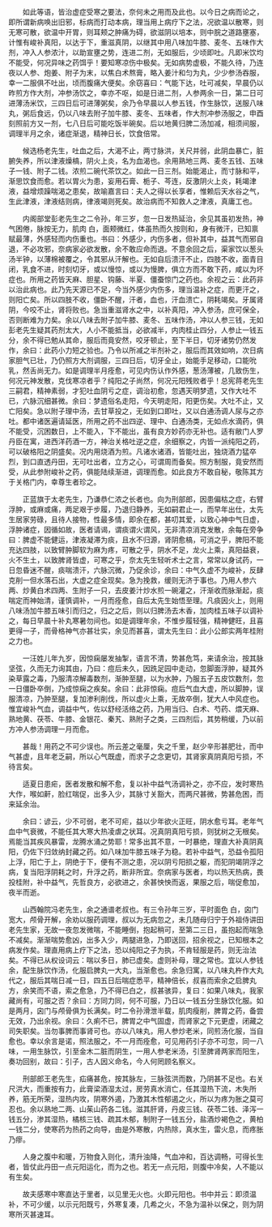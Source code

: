<!-- { "loadSidebar": true } -->
　　如此等语，皆治虚症受寒之要法，奈何未之用而及此也。以今日之病而论之，即所谓新病唤出旧邪，标病而打动本病，理当用上病疗下之法，况欲温以散寒，则无寒可散，欲温中开胃，则耳颊之肿痛为碍，欲滋阴以培本，则中脘之道路壅塞，计惟有峻补真阳，以达于下，重滋真阴，以继其中用八味加牛膝、麦冬、五味作大剂，冲入人参浓汁，以助宣壅之势，连进二剂，无如服后，少顷即吐。凡即米饮均不能受，何况异味之药饵乎！要知寒凉伤中极矣。无如病势虚极，不能久待，乃连夜以人参、炮姜、附子为末，以焦白术熬膏，略入姜汁和匀为丸，少少参汤吞服，幸一二服俱不吐出，顷而腹痛大便矣。余窃喜曰：气能下达，吐可减矣，早晨仍以昨煎方作大剂，冲参汤饮之，幸亦不呕，如是日进二剂，人参两余一日，第二日可进薄汤米饮，三四日后可进薄粥矣，余乃令早晨以人参五钱，作生脉饮，送服八味丸，粥后食远，仍以八味去附子加牛膝、麦冬、五味者，作大剂冲参汤服之，申酉刻照前方又一剂，七八日后可能吃饭半碗矣。后以地黄归脾二汤加减，相须间服，调理半月之余，诸症渐退，精神日长，饮食倍常。

　　候选杨老先生，吐血之后，大渴不止，两寸脉洪，关尺并弱，此阴血暴亡，脏腑失养，所以津液燥槁，阴火上炎，名为血渴也。余用熟地三两、麦冬五钱、五味子一钱、附子二钱。浓煎二碗代茶饮之。如此一日三剂。始能渴止，而寸脉和平，渐思饮食而愈。若以胃火为患，妄用石膏、栀子、芩连，反激阴火上炎，耗竭津液，益增烦躁喘渴之患矣，故喻嘉言曰：夫人之得以长享者，惟赖后天水谷之气，生此津液，津液结则病，律液竭则死矣。故治病而不知救人之津液，真庸工也。

　　内阁部堂彭老先生之二令孙，年三岁，忽一日发热延治，余见其虽初发热，神气困倦，脉按无力，肌肉 白，面颊微红，体虽热而久按则和，身有微汗，已知禀赋最薄，外感轻而内伤重也。书曰：外感少，内伤多者，但补其中，益其气而邪自退，不必攻邪，奈病家必欲发散，余不敢应命而退。不意余回之后，渠家饮以葱头汤半钟，以薄棉被覆之，令其邪从汗解也。无如自后溃汗不止，四肢不收，面青目闭，乳食不进，时刻切牙，或以慢惊，或以为慢脾，俱立方而不敢下药，咸以为坏症也。所用之药皆天麻、胆星、钩藤、半夏、僵蚕惊门之药也。余视之云：此药非以治此病也。此乃先天源已不足，今当外感少内伤多，理当温补之症，而更汗之，则阳亡矣。所以四肢不收，僵卧不醒，汗者，血也，汗血溃亡，阴耗竭矣。牙属肾阴，今咬不止，肾将败也。急当重滋肾水之中，以补真阳，冲入参汤，庶可保全，否则断难为力矣。余以八味去附子加牛膝、麦冬、五味作汤，冲以人参三钱，无如彭老先生疑其药剂太大，人小不能抵当，必欲减半，内肉桂止四分，人参止一钱五分，余不得已勉从其命，服后而竟安然，咬牙顿止，至下半日，切牙诸势仍然发作，余曰：此药小力短之验也。乃令以所减之半剂补之，服后而其效如响，次日病家胆气已壮，乃仍照方大剂调服，三四日后，切牙全止，始能手足移动，口能吮乳，然舌尚无力。如是调理半月痊愈，可见内伤认作外感，葱汤薄被，几致伤生，何况元神发散，克伐寒凉者乎？纯阳之子尚然，何况元阳残败者乎！总宪蒋老先生三嗣君，精神素弱，才犯吐血阴亏之症，调治初愈，忽遇天明梦遗，又作大吐不已，六脉沉细甚微。余曰：梦遗俗名走阳，今天明走阳，阳更伤矣。大吐不止，又亡阳矣。急以附子理中汤，去甘草投之，无如到口即吐，又以白通汤调人尿与之亦吐。都中诸医遍请延医，所用之药不出四逆、理中、白通汤类，无如点水滴药，俱不能受，沉困数日，上不能入，下不能出，虽有良方妙药亦无补也。适有敝门人罗丹臣在寓，进西洋药酒一方，神治关格吐逆之症，余细察之，内皆一派纯阳之药，可以破格阳之阴盛矣。况内用烧酒为煎。凡诸水诸酒，皆能吐出，独烧酒力猛卒烈，到口直透丹田，无可吐出者，立方之心，可谓周而备矣。照方制服，竟安然而受，从此参附峻补之药，俱能陆续渐进，调理而愈。如此良方不敢自秘，敬陈其方于关格门内，幸尊生者珍之。

　　正蓝旗于太老先生，乃谦恭仁浓之长者也。向为刑部郎，因患偏枯之症，右臂浮肿，或麻或痛，两足艰于步履，乃退归静养，无如嗣君止一，而早年出仕，太先生居家劳碌，且待人接物，性最多情，即余在都，甚叨其爱，以致心神中气日虚，浮肿诸症，因循如故，医者请谒，谓痰谓火谓风，无非清凉消克发散，余每在旁争曰：脾虚不能健运，津液凝滞为痰，且水不归源，肾阴愈槁，可消之乎，脾阳不能充达四肢，以致臂肿脚软为麻为疼，可散之乎，阴水不足，龙火上乘，真阳益衰，火不生土，以致脾肾皆虚，可寒之乎，奈太先生轻听术士之言，常常以身试药，一日忽昏迷不醒，痰喘溃汗，六脉沉微，乃促余诊，余曰：中气久虚不为峻补，反肆克削一但水落石出，大虚之症全现矣。急为挽救，缓则无济于事也。乃用人参六两、炒黄白术四两、生附子一只，去皮姜汁炒水煎一碗灌之，汗渐收而脉渐起，痰喘定而神始清，谨慎调补，一月而痊愈，自后太先生始悟至理。凡痰因火上，则用八味汤加牛膝五味引而归之，归之之后，则以归脾汤去木香，加肉桂五味子以调补之，每日早晨十补丸寒暑勿间也。如是调理年余，不惟步履轻强，精神健旺，且喜更得一子，而骨格神气亦甚壮实，余见而甚喜，谓太先生曰：此小公郎实两年桂附之力也。

　　一汪姓儿年九岁，因惊痫屡发抽掣，语言不清，势甚危笃，来请余治，按其脉坚弦，久而无力询其由，乃曰：痘后未久，因跣足园中走动，忽脚面浮肿，疑其外染草露之毒，乃服清凉解毒数剂，渐肿至腿，以为水肿，乃服五子五皮饮数剂，忽一日僵卧卒倒，乃成惊痫之疾矣。余曰：此非惊痫。痘后气血大虚，所以脚肿，误服清凉，乃肿至腿，复加渗利削伐，所以虚火上乘，无故卒倒，犹大人中风症也。惟宜峻补气血，调益中气，佐以舒经活络之药，乃用当归、白术、芍药、煨天麻、熟地黄、茯苓、牛膝、金银花、秦艽、熟附子之类，三四剂后，其势稍缓，乃以前方冲人参汤调理一月而愈。

　　甚哉！用药之不可少误也。所云差之毫厘，失之千里，赵少辛形甚肥壮，而中气甚虚，且年老乏嗣，所以心气既虚，而求子之念更切，其肾家真阴真阳亏损，不待言矣。

　　适夏日患疟，医者发散和解不愈，复以补中益气汤调补之，亦不应，发时寒热大作，喉如鼾，脸红喘促，出多入少，其脉寸关豁大，而两尺甚微，势甚危困，而来延余治。

　　余曰：谚云，少不可弱，老不可疟，益以少年欲火正旺，阴水愈亏耳。老年气血中气衰微，不能任其大寒大热凌虐之状耳。况真阴真阳亏损，则犹树之无根矣。焉能当其疾风暴雷，龙腾水涌之势耶！常多出其不意，一时暴绝，理直大补真阴真阳，仍佐下归敛纳封藏之药。如八味加牛膝五味子为稳。若补中益气，恐益令孤阳上浮，阳亡于上，阴绝于下，便有不测之患，况以阴亏阳损之躯，而犯阴竭阴浮之病，复当阳浮阴耗之时，升浮之药，断非所宜。奈病家与医者，均以热天热病，畏投桂附，补中益气，先哲良方，必欲进之，余甚怏怏而返，果服之后，喘促愈加，夜半而逝。

　　山西翰院冯老先生，余之通谱老叔也。有三令孙年三岁，平时面色 白，囟门宽大，颅骨开解，余劝以服药调理，叔以为无病忽之，未几随母归宁于外祖侍讲田老先生家，无故一夜忽发微喘，不能睡倒，抱起稍可，至第二三日，虽抱起而喘急不减矣。渐渐喘势愈凶，出多入少，两腿进急，乃即送回，招余视之，已知根本之病发作矣。理直用病上疗下之法，恐以纯阳之子为执，不肯轻服是药，则无治法矣。不得已从权设词云：喘以多日，肺已虚矣。虚则补母，理之常也。宜以人参钱余，配生脉饮作汤，化服启脾丸一大丸，当渐愈也。余急归寓，以八味丸杵作大丸代之，服后其喘日减一日，四五日后喘症悉平，精神倍长，叔喜而索余之启脾丸方，余笑而不语，索之愈急，乃不得已白之，叔甚骇异，复曰：如果八味丸，我家藏尚有，可服之否？余曰：方同力同，何不可服，乃日以一钱五分生脉饮化服。如是两月，囟门与颅骨俱为长满矣。时二令孙滑泄半载，肌肉瘦削，脾胃之药，备尝无效，乃出余视。余曰：久痢不已，脾胃之中气固虚，而肾家之下元更虚，闭藏之司失职矣。当勿事脾而事肾可也。亦以八味丸，用人参炒老米，同煎汤化服，当自愈也。幸以余言是诺，照法服之，不一月而痊愈，可见用药引子亦不可忽，同一八味，一用生脉饮，引至金木二脏而阴生，一用人参老米汤，引至脾肾两家而阳生，奏功回别，故曰：引子，古人因义命名，今人何罔顾名察义。

　　刑部郎王老先生，疝痛甚危，按其脉左，三脉弦洪而数，乃阴甚不足也。右关尺洪大，而重按有力，此膏梁酒湿太过，房劳真水消亡，任其湿热下流，木失所养，筋无所荣，湿热内攻，阴寒外遏，乃激其木性郁遏之火，所以为疼为胀之莫可忍也。余以熟地二两、山茱山药各二钱。滋其肝肾，丹皮三钱、茯苓二钱、泽泻一钱五分，渗其湿热，橘核三钱、疏其木郁，制附子一钱五分，盐酒炒褐色之，黄柏一钱二分，使寒药为热药之向导，由是外寒散，内热除，真水生，雷火息，而疼胀乃瘳。

　　人身之腹中和暖，万物食入则化，清升浊降，气血冲和，百达调畅，可得长生者，皆仗此丹田一点元阳运化，而为之也。若无一点元阳，则腹中冷矣，人不能以有生矣。

　　故夫感寒中寒直达于里者，以见里无火也。火即元阳也。书中并云：即须温补，不可少缓，以示元阳既亏，外寒复凑，几希之火，不急为温补以保之，则为阴寒所灭甚速耳。


